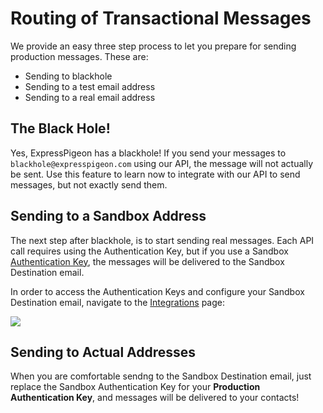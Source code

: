 # Routing of Transactional Messages

We provide an easy three step process to let you prepare for sending production messages. These are:

* Sending to blackhole 
* Sending to a test email address
* Sending to a real email address

## The Black Hole!

Yes, ExpressPigeon has a blackhole! If you send your messages to `blackhole@expresspigeon.com` using our API,
the message will not actually be sent. Use this feature to learn now to integrate with our API to send messages,
but not exactly send them.


## Sending to a Sandbox Address

The next step after blackhole, is to start sending real messages. Each API call requires using the Authentication Key,
but if you use a Sandbox [Authentication Key](security-and-authentication), the messages will be delivered to
the Sandbox Destination email.

In order to access the Authentication Keys and configure your Sandbox Destination email, 
navigate to the [Integrations](https://expresspigeon.com/settings/integrations) page:

![](images/sandbox-key.png)

## Sending to Actual Addresses

When you are comfortable sendng to the Sandbox Destination email, just replace the Sandbox Authentication Key 
for your **Production Authentication Key**, and messages will be delivered to your contacts!
